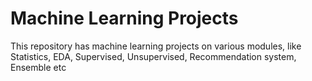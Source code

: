 # Machine Learning Projects
This repository has machine learning projects on various modules, like Statistics, EDA, Supervised, Unsupervised, Recommendation system, Ensemble etc

